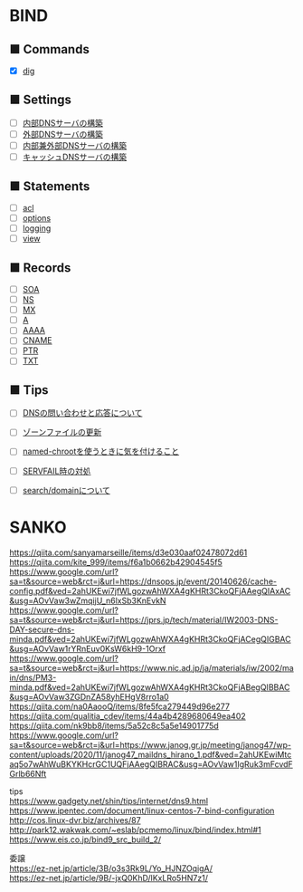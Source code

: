# BIND
## ■ Commands
- [x] [dig](https://github.com/thetaru/memorandum/tree/master/OS/Linux/CentOS8/BIND/dig) 
## ■ Settings
- [ ] [内部DNSサーバの構築](https://github.com/thetaru/memorandum/tree/master/OS/Linux/CentOS8/BIND/auth_dns_server)
- [ ] [外部DNSサーバの構築](https://github.com/thetaru/memorandum/tree/master/OS/Linux/CentOS8/BIND/auth_dns_server)
- [ ] [内部兼外部DNSサーバの構築](https://github.com/thetaru/memorandum/tree/master/OS/Linux/CentOS8/BIND/view_dns_server)
- [ ] [キャッシュDNSサーバの構築](https://github.com/thetaru/memorandum/tree/master/OS/Linux/CentOS8/BIND/cache_dns_server)
## ■ Statements
- [ ] [acl](https://github.com/thetaru/memorandum/tree/master/OS/Linux/CentOS8/BIND/acl)
- [ ] [options](https://github.com/thetaru/memorandum/tree/master/OS/Linux/CentOS8/BIND/options)
- [ ] [logging](https://github.com/thetaru/memorandum/tree/master/OS/Linux/CentOS8/BIND/logging)
- [ ] [view](https://github.com/thetaru/memorandum/tree/master/OS/Linux/CentOS8/BIND/view)
## ■ Records
- [ ] [SOA](https://github.com/thetaru/memorandum/tree/master/OS/Linux/CentOS8/BIND/records)
- [ ] [NS](https://github.com/thetaru/memorandum/tree/master/OS/Linux/CentOS8/BIND/records)
- [ ] [MX](https://github.com/thetaru/memorandum/tree/master/OS/Linux/CentOS8/BIND/records)
- [ ] [A](https://github.com/thetaru/memorandum/tree/master/OS/Linux/CentOS8/BIND/records)
- [ ] [AAAA](https://github.com/thetaru/memorandum/tree/master/OS/Linux/CentOS8/BIND/records)
- [ ] [CNAME](https://github.com/thetaru/memorandum/tree/master/OS/Linux/CentOS8/BIND/records)
- [ ] [PTR](https://github.com/thetaru/memorandum/tree/master/OS/Linux/CentOS8/BIND/records)
- [ ] [TXT](https://github.com/thetaru/memorandum/tree/master/OS/Linux/CentOS8/BIND/records)
## ■ Tips
- [ ] [DNSの問い合わせと応答について](https://github.com/thetaru/memorandum/tree/master/OS/Linux/CentOS8/BIND/about_query)
- [ ] [ゾーンファイルの更新](https://github.com/thetaru/memorandum/tree/master/OS/Linux/CentOS8/BIND/update_zonefile)
- [ ] [named-chrootを使うときに気を付けること](https://github.com/thetaru/memorandum/tree/master/OS/Linux/CentOS8/BIND/named-chroot_caution)
- [ ] [SERVFAIL時の対処](https://github.com/thetaru/memorandum/tree/master/OS/Linux/CentOS8/BIND/servfail)
- [ ] [search/domainについて](https://github.com/thetaru/memorandum/tree/master/OS/Linux/CentOS8/BIND/search_domain)


# SANKO
https://qiita.com/sanyamarseille/items/d3e030aaf02478072d61  
https://qiita.com/kite_999/items/f6a1b0662b42904545f5  
https://www.google.com/url?sa=t&source=web&rct=j&url=https://dnsops.jp/event/20140626/cache-config.pdf&ved=2ahUKEwi7jfWLgozwAhWXA4gKHRt3CkoQFjAAegQIAxAC&usg=AOvVaw3wZmqijU_n6lxSb3KnEvkN  
https://www.google.com/url?sa=t&source=web&rct=j&url=https://jprs.jp/tech/material/IW2003-DNS-DAY-secure-dns-minda.pdf&ved=2ahUKEwi7jfWLgozwAhWXA4gKHRt3CkoQFjACegQIGBAC&usg=AOvVaw1rYRnEuv0KsW6kH9-1Orxf  
https://www.google.com/url?sa=t&source=web&rct=j&url=https://www.nic.ad.jp/ja/materials/iw/2002/main/dns/PM3-minda.pdf&ved=2ahUKEwi7jfWLgozwAhWXA4gKHRt3CkoQFjABegQIBBAC&usg=AOvVaw3ZGDnZA58yhEHgV8rro1a0 
https://qiita.com/na0AaooQ/items/8fe5fca279449d96e277  
https://qiita.com/qualitia_cdev/items/44a4b4289680649ea402  
https://qiita.com/nk9bb8/items/5a52c8c5a5e14901775d  
https://www.google.com/url?sa=t&source=web&rct=j&url=https://www.janog.gr.jp/meeting/janog47/wp-content/uploads/2020/11/janog47_maildns_hirano_1.pdf&ved=2ahUKEwiMtcaq5o7wAhWuBKYKHcrGC1UQFjAAegQIBRAC&usg=AOvVaw1IgRuk3mFcvdFGrlb66Nft
  

tips  
https://www.gadgety.net/shin/tips/internet/dns9.html  
https://www.ipentec.com/document/linux-centos-7-bind-configuration  
http://cos.linux-dvr.biz/archives/87  
http://park12.wakwak.com/~eslab/pcmemo/linux/bind/index.html#1  
https://www.eis.co.jp/bind9_src_build_2/
  
委譲  
https://ez-net.jp/article/3B/o3s3Rk9L/Yo_HJNZOqigA/  
https://ez-net.jp/article/9B/-jxQ0KhD/lKxLRo5HN7z1/  

